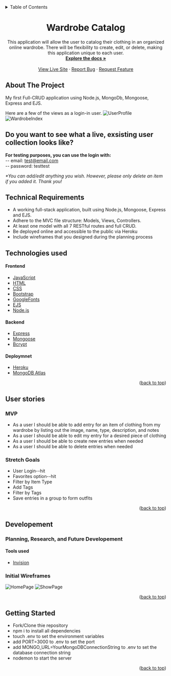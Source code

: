 <div id="top"></div>

<details>
  <summary>Table of Contents</summary>
  <ol>
    <li>
      <a href="#about-the-project">About The Project</a>
      <ul>
        <li><a href="#technical-requirements">Technical Requirements</a></li>
        <li><a href="#technologies-used">Technologies-Used</a></li>
      </ul>
    </li>
    <li>
      <a href="#user-stories">User Stories</a>
      <ul>
        <li><a href="#mvp">MVP</a></li>
        <li><a href="#stretch-goals">Stretch Goals</a></li>
      </ul>
    </li>
    <li>
      <a href="#developement">Planning, Research, and Future Developement</a>
      <ul>
        <li><a href="#initial-wireframes">Initial Wireframes</a></li>
        <li><a href="#tools-used">Tools Used</a></li>
    </li>
  </ol>
</details>

<div align="center">
<h1 align="center">Wardrobe Catalog</h1>

  <p align="center">
This application will allow the user to catalog their clothing in an organized online wardrobe. There will be flexibility to create, edit, or delete, making this application unique to each user.
    <br />
    <a href="https://github.com/hummingbirdcreative/project2_WardrobeCatalog"><strong>Explore the docs »</strong></a>
    <br />
    <br />
    <a href="https://wardobe-catalog.herokuapp.com/users/login">View Live Site</a>
    ·
    <a href="https://github.com/hummingbirdcreative/project2_WardrobeCatalog/issues">Report Bug</a>
    ·
    <a href="https://github.com/hummingbirdcreative/project2_WardrobeCatalog/issues">Request Feature</a>
  </p>
</div>

## About The Project

My first Full-CRUD application using Node.js, MongoDb, Mongoose, Express and EJS.

Here are a few of the views as a login-in user.
![UserProfile](https://i.imgur.com/sA4gxsR.png)
![WardrobeIndex](https://i.imgur.com/bYQlMgb.png)

## Do you want to see what a live, exsisting user collection looks like? 
<b>For testing purposes, you can use the login with:</b> <br>
-- email: test@email.com <br>
-- password: testtest

<em>*You can add/edit anything you wish. However, please only delete an item if you added it. Thank you!</em>

## Technical Requirements

- A working full-stack application, built using Node.js, Mongoose, Express and EJS.
- Adhere to the MVC file structure: Models, Views, Controllers.
- At least one model with all 7 RESTful routes and full CRUD.
- Be deployed online and accessible to the public via Heroku
- Include wireframes that you designed during the planning process

## Technologies used
#### Frontend
- [JavaScript](https://developer.mozilla.org/en-US/docs/Web/JavaScript)
- [HTML](https://developer.mozilla.org/en-US/docs/Web/HTML)
- [CSS](https://developer.mozilla.org/en-US/docs/Web/CSS)
- [Bootstrap](https://getbootstrap.com/)
- [GoogleFonts](https://fonts.google.com/about)
- [EJS](https://www.npmjs.com/package/ejs)
- [Node.js](https://nodejs.org/dist./v6.16.0/docs/api/synopsis.html)
#### Backend
- [Express](https://expressjs.com/)
- [Mongoose](https://mongoosejs.com/docs/index.html)
- [Bcrypt](https://www.npmjs.com/package/bcrypt)
#### Deploymnet
- [Heroku](https://devcenter.heroku.com/articles/getting-started-with-nodejs)
- [MongoDB Atlas](https://www.mongodb.com/atlas)
<p align="right">(<a href="#top">back to top</a>)</p>

## User stories

### MVP

- As a user I should be able to add entry for an item of clothing from my wardrobe by listing out the image, name, type, description, and notes
- As a user I should be able to edit my entry for a desired piece of clothing
- As a user I should be able to create new entries when needed
- As a user I should be able to delete entries when needed

### Stretch Goals

- User Login--hit
- Favorites option--hit
- Filter by Item Type
- Add Tags
- Filter by Tags
- Save entries in a group to form outfits
<p align="right">(<a href="#top">back to top</a>)</p>

## Developement
### Planning, Research, and Future Developement 

#### Tools used
- [Invision](https://www.invisionapp.com/)

### Initial Wireframes
![HomePage](https://i.imgur.com/8SQZLZm.png)
![ShowPage](https://i.imgur.com/K3CG0nO.png)
<p align="right">(<a href="#top">back to top</a>)</p>

## Getting Started
- Fork/Clone thie repository
- npm i to install all dependencies
- touch .env to set the environment variables
- add PORT=3000 to .env to set the port
- add MONGO_URL=YourMongoDBConnectionString to .env to set the database connection string
- nodemon to start the server

<p align="right">(<a href="#top">back to top</a>)</p>